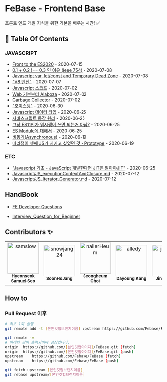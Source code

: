 # FeBase - Frontend Base

프론트 엔드 개발 지식을 위한 기본을 배우는 시간! :white_check_mark:	

<!-- 이 항목은 절대 건드리지 말 것(자동화) -->
## :file_folder: Table Of Contents
<!-- toc starts -->
### JAVASCRIPT

* [Front to the ES2020](https://github.com/Febase/FeBase/blob/master/Javascript/Javascript_ES2020.md) - 2020-07-15
* [0.1 + 0.2 !== 0.3 인 이유 (ieee 754)](https://github.com/Febase/FeBase/blob/master/Javascript/JS_Number_Floating_Point.md) - 2020-07-08
* [Javascript var, let/const and Temporary Dead Zone](https://github.com/Febase/FeBase/blob/master/Javascript/JS_variable_tdz.md) - 2020-07-08
* ["V8 엔진"](https://github.com/Febase/FeBase/blob/master/Javascript/V8_Engine.md) - 2020-07-07
* [Javascript 스코프](https://github.com/Febase/FeBase/blob/master/Javascript/JS_Scope.md) - 2020-07-02
* [Web 기본부터 Alaboza](https://github.com/Febase/FeBase/blob/master/Javascript/JS_Web_Working_Concept.md) - 2020-07-02
* [Garbage Collector](https://github.com/Febase/FeBase/blob/master/Javascript/Garbage_Collector.md) - 2020-07-02
* ["호이스팅"](https://github.com/Febase/FeBase/blob/master/Javascript/Hoisting.md) - 2020-06-30
* [Javascript 데이터 타입](https://github.com/Febase/FeBase/blob/master/Javascript/JS_DataType.md) - 2020-06-25
* [자바스크립트 동작 원리](https://github.com/Febase/FeBase/blob/master/Javascript/JS_Basic_movement.md) - 2020-06-25
* [그냥 ES11인가 뭐시깽이 쓰면 되는거 아님?](https://github.com/Febase/FeBase/blob/master/Javascript/JS_Es6_Spec.md) - 2020-06-25
* [ES Module에 대해서](https://github.com/Febase/FeBase/blob/master/Javascript/JS_ES_Module.md) - 2020-06-25
* [비동기(Asynchronous)](https://github.com/Febase/FeBase/blob/master/Javascript/Asynchronous.md) - 2020-06-19
* [따라쟁이 셋째 JS가 지키고 싶었던 것 - Prototype](https://github.com/Febase/FeBase/blob/master/Javascript/JS_Prototype.md) - 2020-06-19
### ETC

* ["Javascript 기초 - JavaScript 개발한다면 JIT은 알아야JIT"](https://github.com/Febase/FeBase/blob/master/Javascript/JIT.md) - 2020-06-25
* [Javascript/JS_executionContextAndClosure.md](https://github.com/Febase/FeBase/blob/master/Javascript/JS_executionContextAndClosure.md) - 2020-07-12
* [Javascript/JS_Iterator_Generator.md](https://github.com/Febase/FeBase/blob/master/Javascript/JS_Iterator_Generator.md) - 2020-07-12
<!-- toc ends -->

## HandBook

* [FE Developer Questions](https://github.com/h5bp/Front-end-Developer-Interview-Questions/tree/master/src/translations/korean#JS-%EA%B4%80%EB%A0%A8-%EC%A7%88%EB%AC%B8)

* [Interview_Question_for_Beginner](https://github.com/JaeYeopHan/Interview_Question_for_Beginner)


## Contributors :sparkles:
<table>
    <tr>
        <td align="center">
            <a href="https://github.com/samslow">
                <img src="https://avatars1.githubusercontent.com/u/26738367?v=4" width="100;" alt="samslow"/>
                <br />
                <sub><b>Hyeonseok Samuel Seo</b></sub>
            </a>
        </td>
        <td align="center">
            <a href="https://github.com/snowjang24">
                <img src="https://avatars3.githubusercontent.com/u/26768201?v=4" width="100;" alt="snowjang24"/>
                <br />
                <sub><b>SoonHoJang</b></sub>
            </a>
        </td>
        <td align="center">
            <a href="https://github.com/nailerHeum">
                <img src="https://avatars0.githubusercontent.com/u/26620458?v=4" width="100;" alt="nailerHeum"/>
                <br />
                <sub><b>Seongheum Choi</b></sub>
            </a>
        </td>
        <td align="center">
            <a href="https://github.com/alledy">
                <img src="https://avatars3.githubusercontent.com/u/46309894?v=4" width="100;" alt="alledy"/>
                <br />
                <sub><b>Dayoung Kang</b></sub>
            </a>
        </td>
        <td align="center">
            <a href="https://github.com/jinsunee">
                <img src="https://avatars3.githubusercontent.com/u/31176502?v=4" width="100;" alt="jinsunee"/>
                <br />
                <sub><b>Jinsun Park</b></sub>
            </a>
        </td>
    </tr>
</table>

## How to

### Pull Request 이후



```bash
# 최초 1회 실행
git remote add -t [본인깃헙브랜치이름] upstream https://github.com/Febase/FeBase
```



```bash
git remote -v
# 아래와 같이 출력되어야 정상입니다.
origin	https://github.com/[본인깃헙아이디]/FeBase.git (fetch)
origin	https://github.com/[본인깃헙아이디]/FeBase.git (push)
upstream	https://github.com/Febase/FeBase (fetch)
upstream	https://github.com/Febase/FeBase (push)
```



```bash
git fetch upstream [본인깃헙브랜치이름]
git rebase upstream/[본인깃헙브랜치이름]
```



